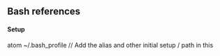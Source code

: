 ## Bash references

#### Setup
atom ~/.bash_profile // Add the alias and other initial setup / path in this
